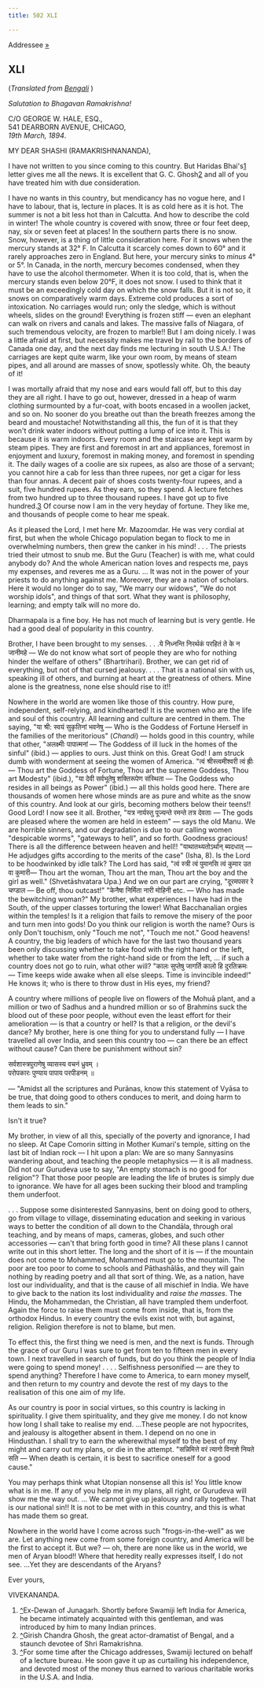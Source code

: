 ```yaml
---
title: 502 XLI

---
```

  

  
Addressee [»](047_brother_disciples.htm)

## XLI

(*Translated from [Bengali](b6084e6041.pdf)* )

*Salutation to Bhagavan Ramakrishna!*

C/O GEORGE W. HALE, ESQ.,  
541 DEARBORN AVENUE, CHICAGO,  
*19th March, 1894*.

MY DEAR SHASHI (RAMAKRISHNANANDA),

I have not written to you since coming to this country. But Haridas
Bhai's[1](#fn1) letter gives me all the news. It is excellent that G. C.
Ghosh[2](#fn2) and all of you have treated him with due consideration.

I have no wants in this country, but mendicancy has no vogue here, and I
have to labour, that is, lecture in places. It is as cold here as it is
hot. The summer is not a bit less hot than in Calcutta. And how to
describe the cold in winter! The whole country is covered with snow,
three or four feet deep, nay, six or seven feet at places! In the
southern parts there is no snow. Snow, however, is a thing of little
consideration here. For it snows when the mercury stands at 32° F. In
Calcutta it scarcely comes down to 60° and it rarely approaches zero in
England. But here, your mercury sinks to *minus* 4° or 5°. In Canada, in
the north, mercury becomes condensed, when they have to use the alcohol
thermometer. When it is too cold, that is, when the mercury stands even
below 20°F, it does not snow. I used to think that it must be an
exceedingly cold day on which the snow falls. But it is not so, it snows
on comparatively warm days. Extreme cold produces a sort of
intoxication. No carriages would run; only the sledge, which is without
wheels, slides on the ground! Everything is frozen stiff — even an
elephant can walk on rivers and canals and lakes. The massive falls of
Niagara, of such tremendous velocity, are frozen to marble!! But I am
doing nicely. I was a little afraid at first, but necessity makes me
travel by rail to the borders of Canada one day, and the next day finds
me lecturing in south U.S.A.! The carriages are kept quite warm, like
your own room, by means of steam pipes, and all around are masses of
snow, spotlessly white. Oh, the beauty of it!

I was mortally afraid that my nose and ears would fall off, but to this
day they are all right. I have to go out, however, dressed in a heap of
warm clothing surmounted by a fur-coat, with boots encased in a woollen
jacket, and so on. No sooner do you breathe out than the breath freezes
among the beard and moustache! Notwithstanding all this, the fun of it
is that they won't drink water indoors without putting a lump of ice
into it. This is because it is warm indoors. Every room and the
staircase are kept warm by steam pipes. They are first and foremost in
art and appliances, foremost in enjoyment and luxury, foremost in making
money, and foremost in spending it. The daily wages of a coolie are six
rupees, as also are those of a servant; you cannot hire a cab for less
than three rupees, nor get a cigar for less than four annas. A decent
pair of shoes costs twenty-four rupees, and a suit, five hundred rupees.
As they earn, so they spend. A lecture fetches from two hundred up to
three thousand rupees. I have got up to five hundred.[3](#fn3) Of course
now I am in the very heyday of fortune. They like me, and thousands of
people come to hear me speak.

As it pleased the Lord, I met here Mr. Mazoomdar. He was very cordial at
first, but when the whole Chicago population began to flock to me in
overwhelming numbers, then grew the canker in his mind! . . . The
priests tried their utmost to snub me. But the Guru (Teacher) is with
me, what could anybody do? And the whole American nation loves and
respects me, pays my expenses, and reveres me as a Guru. ... It was not
in the power of your priests to do anything against me. Moreover, they
are a nation of scholars. Here it would no longer do to say, "We marry
our widows", "We do not worship idols", and things of that sort. What
they want is philosophy, learning; and empty talk will no more do.

Dharmapala is a fine boy. He has not much of learning but is very
gentle. He had a good deal of popularity in this country.

Brother, I have been brought to my senses. . . .ये निध्नन्ति निरर्थकं
परहितं ते के न जानीमहे — We do not know what sort of people they are who
for nothing hinder the welfare of others" (Bhartrihari). Brother, we can
get rid of everything, but not of that cursed jealousy. . . . That is a
national sin with us, speaking ill of others, and burning at heart at
the greatness of others. Mine alone is the greatness, none else should
rise to it!!

Nowhere in the world are women like those of this country. How pure,
independent, self-relying, and kindhearted! It is the women who are the
life and soul of this country. All learning and culture are centred in
them. The saying, "या श्री: स्वयं सुकृतिनां भवनेषु — Who is the Goddess
of Fortune Herself in the families of the meritorious" (*Chandi*) —
holds good in this country, while that other, "अलक्ष्मीः पापात्मनां —
The Goddess of ill luck in the homes of the sinful" (ibid.) — applies to
ours. Just think on this. Great God! I am struck dumb with wonderment at
seeing the women of America. "त्वं श्रीस्त्वमीश्वरी त्वं ह्रीः — Thou
art the Goddess of Fortune, Thou art the supreme Goddess, Thou art
Modesty" (ibid.), "या देवी सर्वभूतेषु शक्तिरूपेण संस्थिता — The Goddess
who resides in all beings as Power" (ibid.) — all this holds good here.
There are thousands of women here whose minds are as pure and white as
the snow of this country. And look at our girls, becoming mothers below
their teens!! Good Lord! I now see it all. Brother, "यत्र नार्यस्तु
पूज्यन्ते रमन्ते तत्र देवताः — The gods are pleased where the women are
held in esteem" — says the old Manu. We are horrible sinners, and our
degradation is due to our calling women "despicable worms", "gateways to
hell", and so forth. Goodness gracious! There is all the difference
between heaven and hell!! "याथातथ्यतोऽर्थान् ब्यदधात् — He adjudges
gifts according to the merits of the case" (Isha, 8). Is the Lord to be
hoodwinked by idle talk? The Lord has said, "त्वं स्त्री त्वं पुमानसि
त्वं कुमार उत वा कुमारी— Thou art the woman, Thou art the man, Thou art
the boy and the girl as well." (Shvetāshvatara Upa.) And we on our part
are crying, "दूरमपसर रे चण्डाल — Be off, thou outcast!" "केनैषा निर्मिता
नारी मोहिनी etc. — Who has made the bewitching woman?" My brother, what
experiences I have had in the South, of the upper classes torturing the
lower! What Bacchanalian orgies within the temples! Is it a religion
that fails to remove the misery of the poor and turn men into gods! Do
you think our religion is worth the name? Ours is only Don't touchism,
only "Touch me not", "Touch me not." Good heavens! A country, the big
leaders of which have for the last two thousand years been only
discussing whether to take food with the right hand or the left, whether
to take water from the right-hand side or from the left, ... if such a
country does not go to ruin, what other will? "कालः सुप्तेषु जागर्ति
कालो हि दुरतिक्रमः — Time keeps wide awake when all else sleeps. Time is
invincible indeed!" He knows it; who is there to throw dust in His eyes,
my friend?

A country where millions of people live on flowers of the Mohuā plant,
and a million or two of Sadhus and a hundred million or so of Brahmins
suck the blood out of these poor people, without even the least effort
for their amelioration — is that a country or hell? Is that a religion,
or the devil's dance? My brother, here is one thing for you to
understand fully — I have travelled all over India, and seen this
country too — can there be an effect without cause? Can there be
punishment without sin?

सर्वशास्त्रपुराणेषु व्यासस्य वचनं ध्रुवम् ।  
परोपकारः पुण्याय पापाय परपीडनम् ॥

— "Amidst all the scriptures and Purānas, know this statement of Vyāsa
to be true, that doing good to others conduces to merit, and doing harm
to them leads to sin."

Isn't it true?

My brother, in view of all this, specially of the poverty and ignorance,
I had no sleep. At Cape Comorin sitting in Mother Kumari's temple,
sitting on the last bit of Indian rock — I hit upon a plan: We are so
many Sannyasins wandering about, and teaching the people metaphysics —
it is all madness. Did not our Gurudeva use to say, "An empty stomach is
no good for religion"? That those poor people are leading the life of
brutes is simply due to ignorance. We have for all ages been sucking
their blood and trampling them underfoot.

. . . Suppose some disinterested Sannyasins, bent on doing good to
others, go from village to village, disseminating education and seeking
in various ways to better the condition of all down to the Chandāla,
through oral teaching, and by means of maps, cameras, globes, and such
other accessories — can't that bring forth good in time? All these plans
I cannot write out in this short letter. The long and the short of it is
— if the mountain does not come to Mohammed, Mohammed must go to the
mountain. The poor are too poor to come to schools and Pāthashālās, and
they will gain nothing by reading poetry and all that sort of thing. We,
as a nation, have lost our individuality, and that is the cause of all
mischief in India. We have to give back to the nation its lost
individuality and *raise the masses*. The Hindu, the Mohammedan, the
Christian, all have trampled them underfoot. Again the force to raise
them must come from inside, that is, from the orthodox Hindus. In every
country the evils exist not with, but against, religion. Religion
therefore is not to blame, but men.

To effect this, the first thing we need is men, and the next is funds.
Through the grace of our Guru I was sure to get from ten to fifteen men
in every town. I next travelled in search of funds, but do you think the
people of India were going to spend money! . . . . Selfishness
personified — are they to spend anything? Therefore I have come to
America, to earn money myself, and then return to my country and devote
the rest of my days to the realisation of this one aim of my life.

As our country is poor in social virtues, so this country is lacking in
spirituality. I give them spirituality, and they give me money. I do not
know how long I shall take to realise my end. ...These people are not
hypocrites, and jealousy is altogether absent in them. I depend on no
one in Hindusthan. I shall try to earn the wherewithal myself to the
best of my might and carry out my plans, or die in the attempt.
"सन्निमित्ते वरं त्यागो विनाशे नियते सति — When death is certain, it is
best to sacrifice oneself for a good cause."

You may perhaps think what Utopian nonsense all this is! You little know
what is in me. If any of you help me in my plans, all right, or Gurudeva
will show me the way out. ... We cannot give up jealousy and rally
together. That is our national sin!! It is not to be met with in this
country, and this is what has made them so great.

Nowhere in the world have I come across such "frogs-in-the-well" as we
are. Let anything new come from some foreign country, and America will
be the first to accept it. But we? — oh, there are none like us in the
world, we men of Aryan blood!! Where that heredity really expresses
itself, I do not see. ...Yet they are descendants of the Aryans? 

Ever yours,

VIVEKANANDA.

1.  [^](#txt1)Ex-Dewan of Junagarh. Shortly before Swamiji left India
    for America, he became intimately acquainted with this gentleman,
    and was introduced by him to many Indian princes.
2.  [^](#txt2)Girish Chandra Ghosh, the great actor-dramatist of Bengal,
    and a staunch devotee of Shri Ramakrishna.
3.  [^](#txt3)For some time after the Chicago addresses, Swamiji
    lectured on behalf of a lecture bureau. He soon gave it up as
    curtailing his independence, and devoted most of the money thus
    earned to various charitable works in the U.S.A. and India.